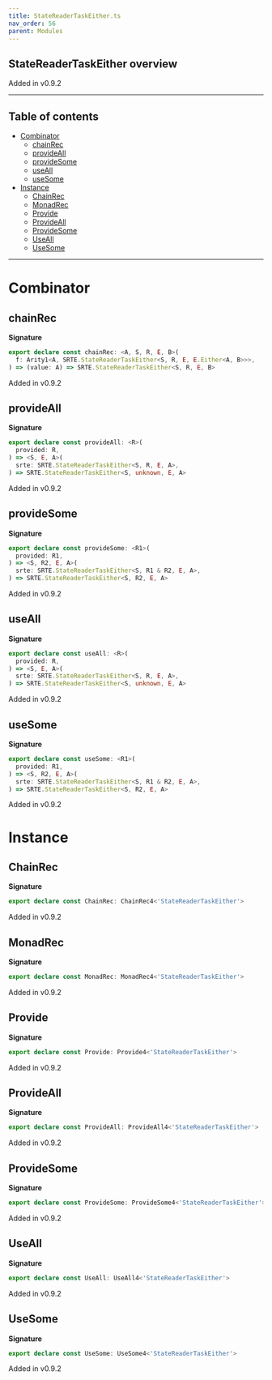 ```yaml
---
title: StateReaderTaskEither.ts
nav_order: 56
parent: Modules
---
```


## StateReaderTaskEither overview

Added in v0.9.2

---

<h2 class="text-delta">Table of contents</h2>

- [Combinator](#combinator)
  - [chainRec](#chainrec)
  - [provideAll](#provideall)
  - [provideSome](#providesome)
  - [useAll](#useall)
  - [useSome](#usesome)
- [Instance](#instance)
  - [ChainRec](#chainrec)
  - [MonadRec](#monadrec)
  - [Provide](#provide)
  - [ProvideAll](#provideall)
  - [ProvideSome](#providesome)
  - [UseAll](#useall)
  - [UseSome](#usesome)

---

# Combinator

## chainRec

**Signature**

```ts
export declare const chainRec: <A, S, R, E, B>(
  f: Arity1<A, SRTE.StateReaderTaskEither<S, R, E, E.Either<A, B>>>,
) => (value: A) => SRTE.StateReaderTaskEither<S, R, E, B>
```

Added in v0.9.2

## provideAll

**Signature**

```ts
export declare const provideAll: <R>(
  provided: R,
) => <S, E, A>(
  srte: SRTE.StateReaderTaskEither<S, R, E, A>,
) => SRTE.StateReaderTaskEither<S, unknown, E, A>
```

Added in v0.9.2

## provideSome

**Signature**

```ts
export declare const provideSome: <R1>(
  provided: R1,
) => <S, R2, E, A>(
  srte: SRTE.StateReaderTaskEither<S, R1 & R2, E, A>,
) => SRTE.StateReaderTaskEither<S, R2, E, A>
```

Added in v0.9.2

## useAll

**Signature**

```ts
export declare const useAll: <R>(
  provided: R,
) => <S, E, A>(
  srte: SRTE.StateReaderTaskEither<S, R, E, A>,
) => SRTE.StateReaderTaskEither<S, unknown, E, A>
```

Added in v0.9.2

## useSome

**Signature**

```ts
export declare const useSome: <R1>(
  provided: R1,
) => <S, R2, E, A>(
  srte: SRTE.StateReaderTaskEither<S, R1 & R2, E, A>,
) => SRTE.StateReaderTaskEither<S, R2, E, A>
```

Added in v0.9.2

# Instance

## ChainRec

**Signature**

```ts
export declare const ChainRec: ChainRec4<'StateReaderTaskEither'>
```

Added in v0.9.2

## MonadRec

**Signature**

```ts
export declare const MonadRec: MonadRec4<'StateReaderTaskEither'>
```

Added in v0.9.2

## Provide

**Signature**

```ts
export declare const Provide: Provide4<'StateReaderTaskEither'>
```

Added in v0.9.2

## ProvideAll

**Signature**

```ts
export declare const ProvideAll: ProvideAll4<'StateReaderTaskEither'>
```

Added in v0.9.2

## ProvideSome

**Signature**

```ts
export declare const ProvideSome: ProvideSome4<'StateReaderTaskEither'>
```

Added in v0.9.2

## UseAll

**Signature**

```ts
export declare const UseAll: UseAll4<'StateReaderTaskEither'>
```

Added in v0.9.2

## UseSome

**Signature**

```ts
export declare const UseSome: UseSome4<'StateReaderTaskEither'>
```

Added in v0.9.2
